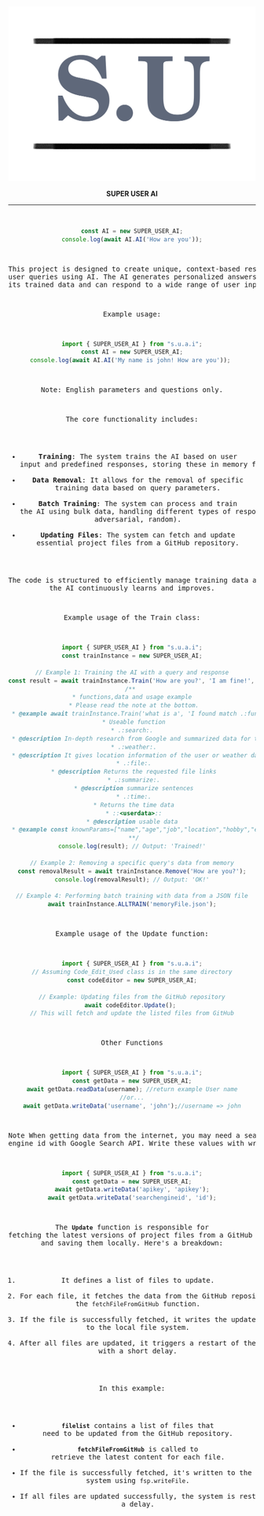 <!DOCTYPE html>
<html lang="en">
<head>
    <meta charset="UTF-8">
    <meta name="viewport" content="width=device-width, initial-scale=1.0">
</head>
<body>
    <p align="center"><img src="https://github.com/SuleymanUlas/SuperUser/blob/6314f58c550a9ab21fecb94354526c3214f6817a/profil/logo.png?raw=true" alt="logo" border="0"></p>
    <p align="center"><strong>SUPER USER AI</strong></p>
    <hr>
    <pre align="center">

```javascript
const AI = new SUPER_USER_AI;
console.log(await AI.AI('How are you'));
```
This project is designed to create unique, context-based responses to user queries using AI. The AI generates personalized answers based on its trained data and can respond to a wide range of user inputs.

Example usage:

```javascript
import { SUPER_USER_AI } from "s.u.a.i";
const AI = new SUPER_USER_AI;
console.log(await AI.AI('My name is john! How are you')); 
```
Note:
English parameters and questions only.

The core functionality includes:

- **Training**: The system trains the AI based on user input and predefined responses, storing these in memory files.
- **Data Removal**: It allows for the removal of specific training data based on query parameters.
- **Batch Training**: The system can process and train the AI using bulk data, handling different types of responses (positive, adversarial, random).
- **Updating Files**: The system can fetch and update essential project files from a GitHub repository.

The code is structured to efficiently manage training data and ensure the AI continuously learns and improves.

Example usage of the Train class:

```javascript
import { SUPER_USER_AI } from "s.u.a.i";
const trainInstance = new SUPER_USER_AI;

// Example 1: Training the AI with a query and response
const result = await trainInstance.Train('How are you?', 'I am fine!', 'Happy');
/** 
 * functions,data and usage example 
 * Please read the note at the bottom.
 * @example await trainInstance.Train('what is a', 'I found match .:functions:. ::<userdata>::', 'Happy');
 * Useable function
 * .:search:. 
 * @description In-depth research from Google and summarized data for the question
 * .:weather:.
 * @description It gives location information of the user or weather data of the place mentioned in the sentence.
 * .:file:.
 * @description Returns the requested file links
 * .:summarize:.
 * @description summarize sentences
 * .:time:.
 * Returns the time data
 * ::<userdata>::
 * @description usable data 
 * @example const knownParams=["name","age","job","location","hobby","email","gender","education","phone","socialMedia","maritalStatus","languages","skills","favoriteFood","travelExperience","pets","goals","favoriteColor","diet","music","fitness"];
 **/
console.log(result); // Output: 'Trained!'

// Example 2: Removing a specific query's data from memory
const removalResult = await trainInstance.Remove('How are you?');
console.log(removalResult); // Output: 'OK!'

// Example 4: Performing batch training with data from a JSON file
await trainInstance.ALLTRAIN('memoryFile.json');
```

Example usage of the Update function:

```javascript
import { SUPER_USER_AI } from "s.u.a.i";
// Assuming Code_Edit_Used class is in the same directory
const codeEditor = new SUPER_USER_AI;

// Example: Updating files from the GitHub repository
await codeEditor.Update(); 
// This will fetch and update the listed files from GitHub
```
Other Functions

```javascript
import { SUPER_USER_AI } from "s.u.a.i";
const getData = new SUPER_USER_AI;
await getData.readData(username); //return example User name
//or...
await getData.writeData('username', 'john');//username => john
```
Note 
When getting data from the internet, you may need a search engine id with Google Search API. Write these values ​​with writeData.
```javascript
import { SUPER_USER_AI } from "s.u.a.i";
const getData = new SUPER_USER_AI;
await getData.writeData('apikey', 'apikey');
await getData.writeData('searchengineid', 'id');
```
The **`Update`** function is responsible for fetching the latest versions of project files from a GitHub repository and saving them locally. Here's a breakdown:

1. It defines a list of files to update.
2. For each file, it fetches the data from the GitHub repository using the `fetchFileFromGitHub` function.
3. If the file is successfully fetched, it writes the updated content to the local file system.
4. After all files are updated, it triggers a restart of the system with a short delay.

In this example:
- **`filelist`** contains a list of files that need to be updated from the GitHub repository.
- **`fetchFileFromGitHub`** is called to retrieve the latest content for each file.
- If the file is successfully fetched, it's written to the local system using `fsp.writeFile`.
- If all files are updated successfully, the system is restarted after a delay.
</pre>

</body> </html> 